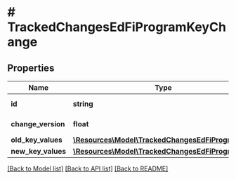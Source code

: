 # # TrackedChangesEdFiProgramKeyChange

## Properties

Name | Type | Description | Notes
------------ | ------------- | ------------- | -------------
**id** | **string** | Resource identifier | [optional]
**change_version** | **float** | Change version | [optional]
**old_key_values** | [**\Resources\Model\TrackedChangesEdFiProgramKey**](TrackedChangesEdFiProgramKey.md) |  | [optional]
**new_key_values** | [**\Resources\Model\TrackedChangesEdFiProgramKey**](TrackedChangesEdFiProgramKey.md) |  | [optional]

[[Back to Model list]](../../README.md#models) [[Back to API list]](../../README.md#endpoints) [[Back to README]](../../README.md)
